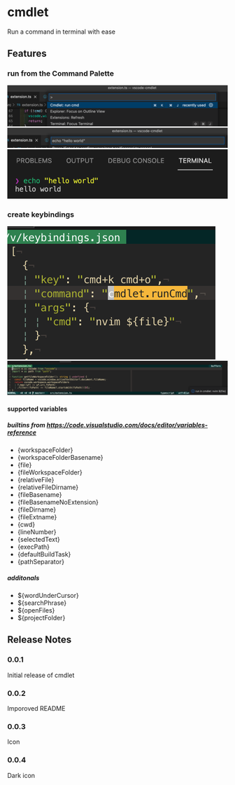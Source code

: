 # cmdlet

Run a command in terminal with ease

## Features

### run from the Command Palette

![feature command prompt-1](images/command_prompt-1.png)
![feature command prompt-2](images/command_prompt-2.png)
![feature command prompt-3](images/command_prompt-3.png)

### create keybindings

![feature keybinding-1](images/key_binding-1.png)
![feature keybinding-2](images/key_binding-2.png)

#### supported variables

##### builtins from https://code.visualstudio.com/docs/editor/variables-reference
- {workspaceFolder}
- {workspaceFolderBasename}
- {file}
- {fileWorkspaceFolder}
- {relativeFile}
- {relativeFileDirname}
- {fileBasename}
- {fileBasenameNoExtension}
- {fileDirname}
- {fileExtname}
- {cwd}
- {lineNumber}
- {selectedText}
- {execPath}
- {defaultBuildTask}
- {pathSeparator}

##### additonals
- ${wordUnderCursor}
- ${searchPhrase}
- ${openFiles}
- ${projectFolder}

## Release Notes

### 0.0.1

Initial release of cmdlet

### 0.0.2

Imporoved README

### 0.0.3

Icon

### 0.0.4

Dark icon
